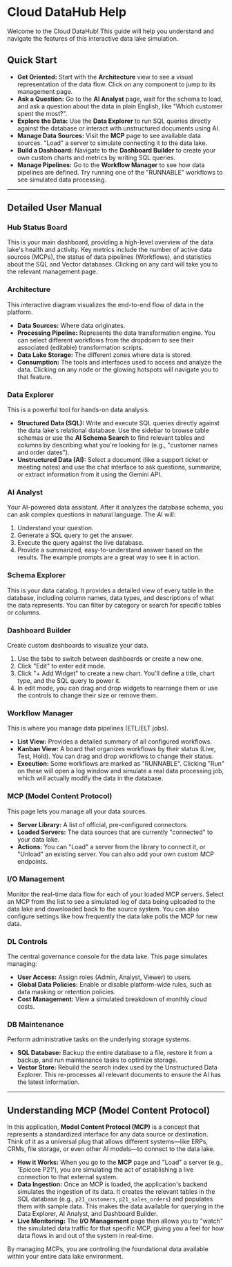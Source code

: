 # Cloud DataHub Help

Welcome to the Cloud DataHub! This guide will help you understand and navigate the features of this interactive data lake simulation.

## Quick Start

-   **Get Oriented:** Start with the **Architecture** view to see a visual representation of the data flow. Click on any component to jump to its management page.
-   **Ask a Question:** Go to the **AI Analyst** page, wait for the schema to load, and ask a question about the data in plain English, like "Which customer spent the most?".
-   **Explore the Data:** Use the **Data Explorer** to run SQL queries directly against the database or interact with unstructured documents using AI.
-   **Manage Data Sources:** Visit the **MCP** page to see available data sources. "Load" a server to simulate connecting it to the data lake.
-   **Build a Dashboard:** Navigate to the **Dashboard Builder** to create your own custom charts and metrics by writing SQL queries.
-   **Manage Pipelines:** Go to the **Workflow Manager** to see how data pipelines are defined. Try running one of the "RUNNABLE" workflows to see simulated data processing.

---

## Detailed User Manual

### Hub Status Board
This is your main dashboard, providing a high-level overview of the data lake's health and activity. Key metrics include the number of active data sources (MCPs), the status of data pipelines (Workflows), and statistics about the SQL and Vector databases. Clicking on any card will take you to the relevant management page.

### Architecture
This interactive diagram visualizes the end-to-end flow of data in the platform.
-   **Data Sources:** Where data originates.
-   **Processing Pipeline:** Represents the data transformation engine. You can select different workflows from the dropdown to see their associated (editable) transformation scripts.
-   **Data Lake Storage:** The different zones where data is stored.
-   **Consumption:** The tools and interfaces used to access and analyze the data.
Clicking on any node or the glowing hotspots will navigate you to that feature.

### Data Explorer
This is a powerful tool for hands-on data analysis.
-   **Structured Data (SQL):** Write and execute SQL queries directly against the data lake's relational database. Use the sidebar to browse table schemas or use the **AI Schema Search** to find relevant tables and columns by describing what you're looking for (e.g., "customer names and order dates").
-   **Unstructured Data (AI):** Select a document (like a support ticket or meeting notes) and use the chat interface to ask questions, summarize, or extract information from it using the Gemini API.

### AI Analyst
Your AI-powered data assistant. After it analyzes the database schema, you can ask complex questions in natural language. The AI will:
1.  Understand your question.
2.  Generate a SQL query to get the answer.
3.  Execute the query against the live database.
4.  Provide a summarized, easy-to-understand answer based on the results.
The example prompts are a great way to see it in action.

### Schema Explorer
This is your data catalog. It provides a detailed view of every table in the database, including column names, data types, and descriptions of what the data represents. You can filter by category or search for specific tables or columns.

### Dashboard Builder
Create custom dashboards to visualize your data.
1.  Use the tabs to switch between dashboards or create a new one.
2.  Click "Edit" to enter edit mode.
3.  Click "+ Add Widget" to create a new chart. You'll define a title, chart type, and the SQL query to power it.
4.  In edit mode, you can drag and drop widgets to rearrange them or use the controls to change their size or remove them.

### Workflow Manager
This is where you manage data pipelines (ETL/ELT jobs).
-   **List View:** Provides a detailed summary of all configured workflows.
-   **Kanban View:** A board that organizes workflows by their status (Live, Test, Hold). You can drag and drop workflows to change their status.
-   **Execution:** Some workflows are marked as "RUNNABLE". Clicking "Run" on these will open a log window and simulate a real data processing job, which will actually modify the data in the database.

### MCP (Model Content Protocol)
This page lets you manage all your data sources.
-   **Server Library:** A list of official, pre-configured connectors.
-   **Loaded Servers:** The data sources that are currently "connected" to your data lake.
-   **Actions:** You can "Load" a server from the library to connect it, or "Unload" an existing server. You can also add your own custom MCP endpoints.

### I/O Management
Monitor the real-time data flow for each of your loaded MCP servers. Select an MCP from the list to see a simulated log of data being uploaded to the data lake and downloaded back to the source system. You can also configure settings like how frequently the data lake polls the MCP for new data.

### DL Controls
The central governance console for the data lake. This page simulates managing:
-   **User Access:** Assign roles (Admin, Analyst, Viewer) to users.
-   **Global Data Policies:** Enable or disable platform-wide rules, such as data masking or retention policies.
-   **Cost Management:** View a simulated breakdown of monthly cloud costs.

### DB Maintenance
Perform administrative tasks on the underlying storage systems.
-   **SQL Database:** Backup the entire database to a file, restore it from a backup, and run maintenance tasks to optimize storage.
-   **Vector Store:** Rebuild the search index used by the Unstructured Data Explorer. This re-processes all relevant documents to ensure the AI has the latest information.

---

## Understanding MCP (Model Content Protocol)

In this application, **Model Content Protocol (MCP)** is a concept that represents a standardized interface for any data source or destination. Think of it as a universal plug that allows different systems—like ERPs, CRMs, file storage, or even other AI models—to connect to the data lake.

-   **How it Works:** When you go to the **MCP** page and "Load" a server (e.g., 'Epicore P21'), you are simulating the act of establishing a live connection to that external system.
-   **Data Ingestion:** Once an MCP is loaded, the application's backend simulates the ingestion of its data. It creates the relevant tables in the SQL database (e.g., `p21_customers`, `p21_sales_orders`) and populates them with sample data. This makes the data available for querying in the Data Explorer, AI Analyst, and Dashboard Builder.
-   **Live Monitoring:** The **I/O Management** page then allows you to "watch" the simulated data traffic for that specific MCP, giving you a feel for how data flows in and out of the system in real-time.

By managing MCPs, you are controlling the foundational data available within your entire data lake environment.
